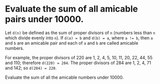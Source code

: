 # Evaluate the sum of all amicable pairs under 10000.

Let `d(n)` be defined as the sum of proper divisors of `n` (numbers less than `n` which divide evenly into `n`).
If `d(a) = b` and `d(b) = a`, where `a != b`, then `a` and `b` are an amicable pair and each of `a` and `b` are called amicable numbers.

For example, the proper divisors of 220 are 1, 2, 4, 5, 10, 11, 20, 22, 44, 55 and 110; therefore `d(220) = 284`. The proper divisors of 284 are 1, 2, 4, 71 and 142; so `d(284) = 220`.

Evaluate the sum of all the amicable numbers under 10000.

